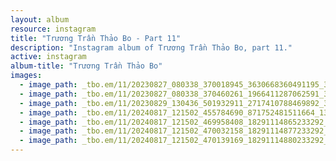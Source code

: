 ```yaml
---
layout: album
resource: instagram
title: "Trương Trần Thảo Bo - Part 11"
description: "Instagram album of Trương Trần Thảo Bo, part 11."
active: instagram
album-title: "Trương Trần Thảo Bo"
images:
  - image_path: _tbo.em/11/20230827_080338_370018945_3630668360491195_3885370063605644687_n.jpg
  - image_path: _tbo.em/11/20230827_080338_370460261_1966411287062591_3543554409282486775_n.jpg
  - image_path: _tbo.em/11/20230829_130436_501932911_2717410788469892_3599871683908112562_n.jpg
  - image_path: _tbo.em/11/20240817_121502_455784690_871752481511664_1337909947474277964_n.jpg
  - image_path: _tbo.em/11/20240817_121502_469958408_18291114865233292_2841718354617249593_n.jpg
  - image_path: _tbo.em/11/20240817_121502_470032158_18291114877233292_5565383907625890224_n.jpg
  - image_path: _tbo.em/11/20240817_121502_470139169_18291114880233292_8608651173154857784_n.jpg
---
```

